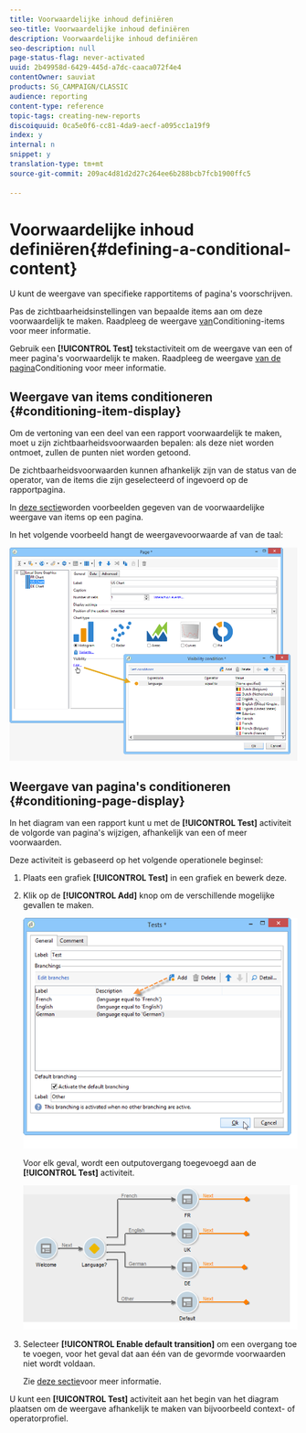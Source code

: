```yaml
---
title: Voorwaardelijke inhoud definiëren
seo-title: Voorwaardelijke inhoud definiëren
description: Voorwaardelijke inhoud definiëren
seo-description: null
page-status-flag: never-activated
uuid: 2b49958d-6429-445d-a7dc-caaca072f4e4
contentOwner: sauviat
products: SG_CAMPAIGN/CLASSIC
audience: reporting
content-type: reference
topic-tags: creating-new-reports
discoiquuid: 0ca5e0f6-cc81-4da9-aecf-a095cc1a19f9
index: y
internal: n
snippet: y
translation-type: tm+mt
source-git-commit: 209ac4d81d2d27c264ee6b288bcb7fcb1900ffc5

---
```



# Voorwaardelijke inhoud definiëren{#defining-a-conditional-content}

U kunt de weergave van specifieke rapportitems of pagina&#39;s voorschrijven.

Pas de zichtbaarheidsinstellingen van bepaalde items aan om deze voorwaardelijk te maken. Raadpleeg de weergave [van](#conditioning-item-display)Conditioning-items voor meer informatie.

Gebruik een **[!UICONTROL Test]** tekstactiviteit om de weergave van een of meer pagina&#39;s voorwaardelijk te maken. Raadpleeg de weergave [van de pagina](#conditioning-page-display)Conditioning voor meer informatie.

## Weergave van items conditioneren {#conditioning-item-display}

Om de vertoning van een deel van een rapport voorwaardelijk te maken, moet u zijn zichtbaarheidsvoorwaarden bepalen: als deze niet worden ontmoet, zullen de punten niet worden getoond.

De zichtbaarheidsvoorwaarden kunnen afhankelijk zijn van de status van de operator, van de items die zijn geselecteerd of ingevoerd op de rapportpagina.

In [deze sectie](../../web/using/form-rendering.md#defining-fields-conditional-display)worden voorbeelden gegeven van de voorwaardelijke weergave van items op een pagina.

In het volgende voorbeeld hangt de weergavevoorwaarde af van de taal:

![](assets/reporting_display_condition.png)

## Weergave van pagina&#39;s conditioneren {#conditioning-page-display}

In het diagram van een rapport kunt u met de **[!UICONTROL Test]** activiteit de volgorde van pagina&#39;s wijzigen, afhankelijk van een of meer voorwaarden.

Deze activiteit is gebaseerd op het volgende operationele beginsel:

1. Plaats een grafiek **[!UICONTROL Test]** in een grafiek en bewerk deze.
1. Klik op de **[!UICONTROL Add]** knop om de verschillende mogelijke gevallen te maken.

   ![](assets/reporting_test_sample.png)

   Voor elk geval, wordt een outputovergang toegevoegd aan de **[!UICONTROL Test]** activiteit.

   ![](assets/reporting_test_transitions.png)

1. Selecteer **[!UICONTROL Enable default transition]** om een overgang toe te voegen, voor het geval dat aan één van de gevormde voorwaarden niet wordt voldaan.

   Zie [deze sectie](../../web/using/defining-web-forms-page-sequencing.md#conditional-page-display)voor meer informatie.

U kunt een **[!UICONTROL Test]** activiteit aan het begin van het diagram plaatsen om de weergave afhankelijk te maken van bijvoorbeeld context- of operatorprofiel.
